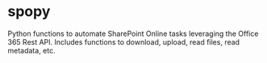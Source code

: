 # spopy
Python functions to automate SharePoint Online tasks leveraging the Office 365 Rest API. Includes functions to download, upload, read files, read metadata, etc.
